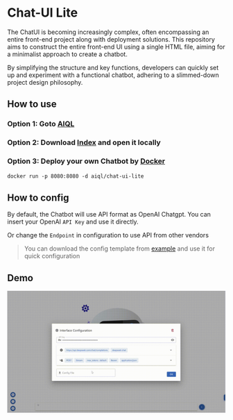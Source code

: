 # Chat-UI Lite

The ChatUI is becoming increasingly complex, often encompassing an entire front-end project along with deployment solutions. This repository aims to construct the entire front-end UI using a single HTML file, aiming for a minimalist approach to create a chatbot.

By simplifying the structure and key functions, developers can quickly set up and experiment with a functional chatbot, adhering to a slimmed-down project design philosophy.

## How to use

### Option 1: Goto [AIQL](https://www.aiql.com/)

### Option 2: Download <a href="https://raw.githubusercontent.com/aiql-admin/chat-ui-lite/main/index.html" target="_blank">Index</a> and open it locally

### Option 3: Deploy your own Chatbot by [Docker](https://hub.docker.com/repository/docker/aiql/chat-ui-lite/tags?page=1&ordering=last_updated)

```shell
docker run -p 8080:8080 -d aiql/chat-ui-lite
```

## How to config

By default, the Chatbot will use API format as OpenAI Chatgpt. You can insert your OpenAI `API Key` and use it directly.

Or change the `Endpoint` in configuration to use API from other vendors

> You can download the config template from [example](./example/config) and use it for quick configuration

## Demo
![](./demo.gif)
